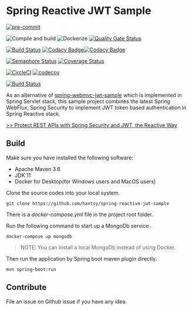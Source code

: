 # Spring Reactive JWT Sample

[![pre-commit](https://img.shields.io/badge/pre--commit-enabled-brightgreen?logo=pre-commit&logoColor=white)](https://github.com/pre-commit/pre-commit)

![Compile and build](https://github.com/hantsy/spring-reactive-jwt-sample/workflows/build/badge.svg)
![Dockerize](https://github.com/hantsy/spring-reactive-jwt-sample/workflows/dockerize/badge.svg)
[![Quality Gate Status](https://sonarcloud.io/api/project_badges/measure?project=hantsy_spring-reactive-jwt-sample&metric=alert_status)](https://sonarcloud.io/dashboard?id=hantsy_spring-reactive-jwt-sample)

[![Build Status](https://travis-ci.com/hantsy/spring-reactive-jwt-sample.svg?branch=master)](https://travis-ci.com/hantsy/spring-reactive-jwt-sample)
[![Codacy Badge](https://app.codacy.com/project/badge/Grade/14860630dabd4e6eb98488723868a728)](https://www.codacy.com/manual/hantsy/spring-reactive-jwt-sample?utm_source=github.com&amp;utm_medium=referral&amp;utm_content=hantsy/spring-reactive-jwt-sample&amp;utm_campaign=Badge_Grade)[![Codacy Badge](https://app.codacy.com/project/badge/Coverage/14860630dabd4e6eb98488723868a728)](https://www.codacy.com/manual/hantsy/spring-reactive-jwt-sample?utm_source=github.com&utm_medium=referral&utm_content=hantsy/spring-reactive-jwt-sample&utm_campaign=Badge_Coverage)

[![Semaphore Status](https://hantsy.semaphoreci.com/badges/spring-reactive-jwt-sample.svg)](https://hantsy.semaphoreci.com/badges/spring-reactive-jwt-sample.svg)
[![Coverage Status](https://coveralls.io/repos/github/hantsy/spring-reactive-jwt-sample/badge.svg?branch=master)](https://coveralls.io/github/hantsy/spring-reactive-jwt-sample?branch=master)

[![CircleCI](https://circleci.com/gh/hantsy/spring-reactive-jwt-sample.svg?style=svg)](https://circleci.com/gh/hantsy/spring-reactive-jwt-sample)
[![codecov](https://codecov.io/gh/hantsy/spring-reactive-jwt-sample/branch/master/graph/badge.svg)](https://codecov.io/gh/hantsy/spring-reactive-jwt-sample)

[![Build Status](https://cloud.drone.io/api/badges/hantsy/spring-reactive-jwt-sample/status.svg)](https://cloud.drone.io/hantsy/spring-reactive-jwt-sample)

As an alternative of  [spring-webmvc-jwt-sample](https://github.com/hantsy/spring-webmvc-jwt-sample) which is implemented in Spring Servlet stack,  this sample project combines the latest Spring WebFlux, Spring Security to implement JWT token based authentication in Spring Reactive stack.

[>> Protect REST APIs with Spring Security and JWT, the Reactive Way](./docs/GUIDE.md)

## Build

Make sure you have installed the following software:

* Apache Maven 3.6
* JDK 11
* Docker for Desktop(for Windows users and MacOS users)

Clone the source codes into your local system.

```
git clone https://github.com/hantsy/spring-reactive-jwt-sample
```

There is a *docker-compose.yml* file in the project root folder.

Run the following command to start up a MongoDb service .

```
docker-compose up mongodb
```

> NOTE: You can install a local MongoDb instead of using Docker.

Then run the application by Spring boot maven plugin directly.

```
mvn spring-boot:run
```

## Contribute

File an issue on Github issue if you have any idea.
